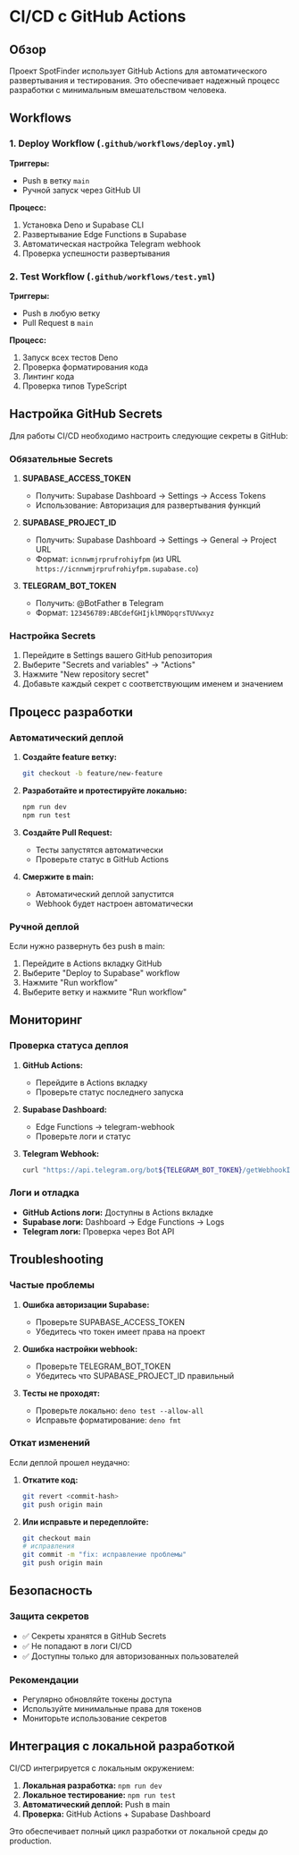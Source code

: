 # CI/CD с GitHub Actions

## Обзор

Проект SpotFinder использует GitHub Actions для автоматического развертывания и тестирования. Это обеспечивает надежный процесс разработки с минимальным вмешательством человека.

## Workflows

### 1. Deploy Workflow (`.github/workflows/deploy.yml`)

**Триггеры:**
- Push в ветку `main`
- Ручной запуск через GitHub UI

**Процесс:**
1. Установка Deno и Supabase CLI
2. Развертывание Edge Functions в Supabase
3. Автоматическая настройка Telegram webhook
4. Проверка успешности развертывания

### 2. Test Workflow (`.github/workflows/test.yml`)

**Триггеры:**
- Push в любую ветку
- Pull Request в `main`

**Процесс:**
1. Запуск всех тестов Deno
2. Проверка форматирования кода
3. Линтинг кода
4. Проверка типов TypeScript

## Настройка GitHub Secrets

Для работы CI/CD необходимо настроить следующие секреты в GitHub:

### Обязательные Secrets

1. **SUPABASE_ACCESS_TOKEN**
   - Получить: Supabase Dashboard → Settings → Access Tokens
   - Использование: Авторизация для развертывания функций

2. **SUPABASE_PROJECT_ID**
   - Получить: Supabase Dashboard → Settings → General → Project URL
   - Формат: `icnnwmjrprufrohiyfpm` (из URL `https://icnnwmjrprufrohiyfpm.supabase.co`)

3. **TELEGRAM_BOT_TOKEN**
   - Получить: @BotFather в Telegram
   - Формат: `123456789:ABCdefGHIjklMNOpqrsTUVwxyz`

### Настройка Secrets

1. Перейдите в Settings вашего GitHub репозитория
2. Выберите "Secrets and variables" → "Actions"
3. Нажмите "New repository secret"
4. Добавьте каждый секрет с соответствующим именем и значением

## Процесс разработки

### Автоматический деплой

1. **Создайте feature ветку:**
   ```bash
   git checkout -b feature/new-feature
   ```

2. **Разработайте и протестируйте локально:**
   ```bash
   npm run dev
   npm run test
   ```

3. **Создайте Pull Request:**
   - Тесты запустятся автоматически
   - Проверьте статус в GitHub Actions

4. **Смержите в main:**
   - Автоматический деплой запустится
   - Webhook будет настроен автоматически

### Ручной деплой

Если нужно развернуть без push в main:

1. Перейдите в Actions вкладку GitHub
2. Выберите "Deploy to Supabase" workflow
3. Нажмите "Run workflow"
4. Выберите ветку и нажмите "Run workflow"

## Мониторинг

### Проверка статуса деплоя

1. **GitHub Actions:**
   - Перейдите в Actions вкладку
   - Проверьте статус последнего запуска

2. **Supabase Dashboard:**
   - Edge Functions → telegram-webhook
   - Проверьте логи и статус

3. **Telegram Webhook:**
   ```bash
   curl "https://api.telegram.org/bot${TELEGRAM_BOT_TOKEN}/getWebhookInfo"
   ```

### Логи и отладка

- **GitHub Actions логи:** Доступны в Actions вкладке
- **Supabase логи:** Dashboard → Edge Functions → Logs
- **Telegram логи:** Проверка через Bot API

## Troubleshooting

### Частые проблемы

1. **Ошибка авторизации Supabase:**
   - Проверьте SUPABASE_ACCESS_TOKEN
   - Убедитесь что токен имеет права на проект

2. **Ошибка настройки webhook:**
   - Проверьте TELEGRAM_BOT_TOKEN
   - Убедитесь что SUPABASE_PROJECT_ID правильный

3. **Тесты не проходят:**
   - Проверьте локально: `deno test --allow-all`
   - Исправьте форматирование: `deno fmt`

### Откат изменений

Если деплой прошел неудачно:

1. **Откатите код:**
   ```bash
   git revert <commit-hash>
   git push origin main
   ```

2. **Или исправьте и передеплойте:**
   ```bash
   git checkout main
   # исправления
   git commit -m "fix: исправление проблемы"
   git push origin main
   ```

## Безопасность

### Защита секретов

- ✅ Секреты хранятся в GitHub Secrets
- ✅ Не попадают в логи CI/CD
- ✅ Доступны только для авторизованных пользователей

### Рекомендации

- Регулярно обновляйте токены доступа
- Используйте минимальные права для токенов
- Мониторьте использование секретов

## Интеграция с локальной разработкой

CI/CD интегрируется с локальным окружением:

1. **Локальная разработка:** `npm run dev`
2. **Локальное тестирование:** `npm run test`
3. **Автоматический деплой:** Push в main
4. **Проверка:** GitHub Actions + Supabase Dashboard

Это обеспечивает полный цикл разработки от локальной среды до production.

